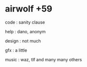 # airwolf +59

code : sanity clause

help : dano, anonym

design : not much

gfx : a little

music : waz, tlf and many many others
